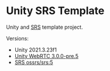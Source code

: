 # Unity SRS Template

Unity and [SRS](https://github.com/ossrs) template project.

Versions:
* Unity 2021.3.23f1
* [Unity WebRTC 3.0.0-pre.5](https://github.com/Unity-Technologies/com.unity.webrtc)
* [SRS ossrs/srs:5](https://hub.docker.com/r/ossrs/srs)